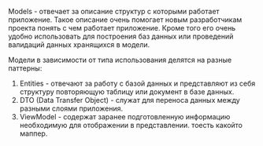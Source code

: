 Models - отвечает за описание структур с которыми работает приложение. Такое описание очень помогает новым разработчикам проекта понять с чем работает приложение. Кроме того его очень удобно использовать для построения баз данных или проведений валидаций данных хранящихся в модели.

Модели в зависимости от типа использования делятся на разные паттерны:

1. Entities - отвечают за работу с базой данных и представляют из себя структуру повторяющую таблицу или документ в базе данных.
2. DTO (Data Transfer Object) - служат для переноса данных между разными слоями приложения.
3. ViewModel - содержат заранее подготовленную информацию необходимую для отображении в представлении. тоесть какойто маппер.